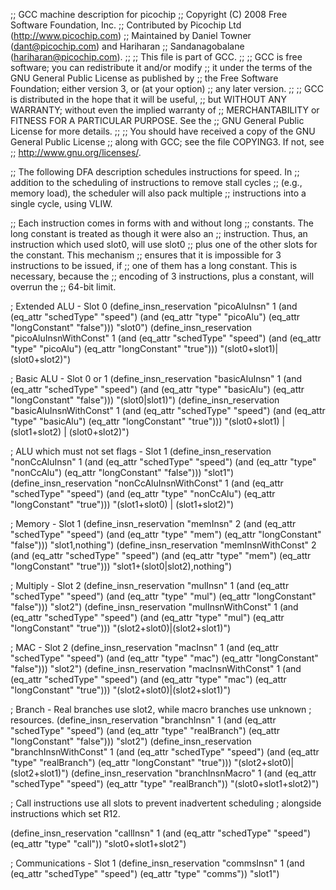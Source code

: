 ;; GCC machine description for picochip
;; Copyright (C) 2008 Free Software Foundation, Inc.
;; Contributed by Picochip Ltd (http://www.picochip.com)
;; Maintained by Daniel Towner (dant@picochip.com) and Hariharan
;; Sandanagobalane (hariharan@picochip.com).
;;
;; This file is part of GCC.
;;
;; GCC is free software; you can redistribute it and/or modify
;; it under the terms of the GNU General Public License as published by
;; the Free Software Foundation; either version 3, or (at your option)
;; any later version.
;;
;; GCC is distributed in the hope that it will be useful,
;; but WITHOUT ANY WARRANTY; without even the implied warranty of
;; MERCHANTABILITY or FITNESS FOR A PARTICULAR PURPOSE.  See the
;; GNU General Public License for more details.
;;
;; You should have received a copy of the GNU General Public License
;; along with GCC; see the file COPYING3.  If not, see
;; <http://www.gnu.org/licenses/>.

;; The following DFA description schedules instructions for speed.  In
;; addition to the scheduling of instructions to remove stall cycles
;; (e.g., memory load), the scheduler will also pack multiple
;; instructions into a single cycle, using VLIW.

;; Each instruction comes in forms with and without long
;; constants.  The long constant is treated as though it were also an
;; instruction.  Thus, an instruction which used slot0, will use slot0
;; plus one of the other slots for the constant.  This mechanism
;; ensures that it is impossible for 3 instructions to be issued, if
;; one of them has a long constant.  This is necessary, because the
;; encoding of 3 instructions, plus a constant, will overrun the
;; 64-bit limit.

; Extended ALU - Slot 0
(define_insn_reservation "picoAluInsn" 1
  (and (eq_attr "schedType" "speed")
       (and (eq_attr "type" "picoAlu") (eq_attr "longConstant" "false")))
  "slot0")
(define_insn_reservation "picoAluInsnWithConst" 1
  (and (eq_attr "schedType" "speed")
       (and (eq_attr "type" "picoAlu") (eq_attr "longConstant" "true")))
  "(slot0+slot1)|(slot0+slot2)")

; Basic ALU - Slot 0 or 1
(define_insn_reservation "basicAluInsn" 1
  (and (eq_attr "schedType" "speed")
       (and (eq_attr "type" "basicAlu") (eq_attr "longConstant" "false")))
  "(slot0|slot1)")
(define_insn_reservation "basicAluInsnWithConst" 1
  (and (eq_attr "schedType" "speed")
       (and (eq_attr "type" "basicAlu") (eq_attr "longConstant" "true")))
  "(slot0+slot1) | (slot1+slot2) | (slot0+slot2)")

; ALU which must not set flags - Slot 1
(define_insn_reservation "nonCcAluInsn" 1
  (and (eq_attr "schedType" "speed")
       (and (eq_attr "type" "nonCcAlu") (eq_attr "longConstant" "false")))
  "slot1")
(define_insn_reservation "nonCcAluInsnWithConst" 1
  (and (eq_attr "schedType" "speed")
       (and (eq_attr "type" "nonCcAlu") (eq_attr "longConstant" "true")))
  "(slot1+slot0) | (slot1+slot2)")

; Memory - Slot 1
(define_insn_reservation "memInsn" 2
  (and (eq_attr "schedType" "speed")
       (and (eq_attr "type" "mem") (eq_attr "longConstant" "false")))
  "slot1,nothing")
(define_insn_reservation "memInsnWithConst" 2
  (and (eq_attr "schedType" "speed")
       (and (eq_attr "type" "mem") (eq_attr "longConstant" "true")))
  "slot1+(slot0|slot2),nothing")

; Multiply - Slot 2
(define_insn_reservation "mulInsn" 1
  (and (eq_attr "schedType" "speed")
       (and (eq_attr "type" "mul") (eq_attr "longConstant" "false")))
  "slot2")
(define_insn_reservation "mulInsnWithConst" 1
  (and (eq_attr "schedType" "speed")
       (and (eq_attr "type" "mul") (eq_attr "longConstant" "true")))
  "(slot2+slot0)|(slot2+slot1)")

; MAC - Slot 2
(define_insn_reservation "macInsn" 1
  (and (eq_attr "schedType" "speed")
       (and (eq_attr "type" "mac") (eq_attr "longConstant" "false")))
  "slot2")
(define_insn_reservation "macInsnWithConst" 1
  (and (eq_attr "schedType" "speed")
       (and (eq_attr "type" "mac") (eq_attr "longConstant" "true")))
  "(slot2+slot0)|(slot2+slot1)")

; Branch - Real branches use slot2, while macro branches use unknown
; resources.
(define_insn_reservation "branchInsn" 1
  (and (eq_attr "schedType" "speed")
       (and (eq_attr "type" "realBranch") (eq_attr "longConstant" "false")))
  "slot2")
(define_insn_reservation "branchInsnWithConst" 1
  (and (eq_attr "schedType" "speed")
       (and (eq_attr "type" "realBranch") (eq_attr "longConstant" "true")))
  "(slot2+slot0)|(slot2+slot1)")
(define_insn_reservation "branchInsnMacro" 1
  (and (eq_attr "schedType" "speed")
       (eq_attr "type" "realBranch"))
  "(slot0+slot1+slot2)")

; Call instructions use all slots to prevent inadvertent scheduling
; alongside instructions which set R12.

(define_insn_reservation "callInsn" 1
  (and (eq_attr "schedType" "speed") (eq_attr "type" "call"))
  "slot0+slot1+slot2")

; Communications - Slot 1
(define_insn_reservation "commsInsn" 1
  (and (eq_attr "schedType" "speed") (eq_attr "type" "comms"))
  "slot1")

